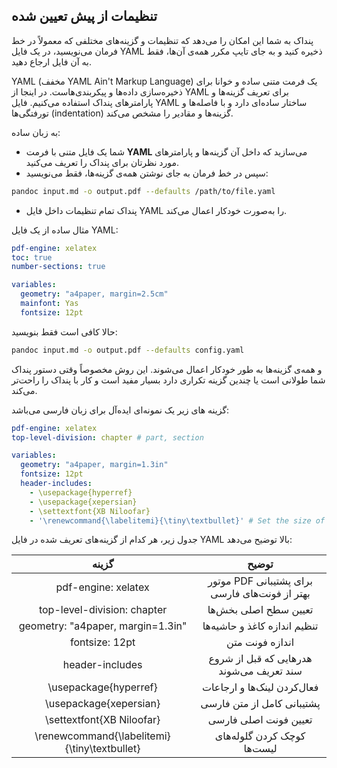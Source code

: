 ## تنظیمات از پیش تعیین شده

پنداک به شما این امکان را می‌دهد که تنظیمات و گزینه‌های مختلفی که معمولاً در خط فرمان می‌نویسید، در یک فایل YAML ذخیره کنید و به جای تایپ مکرر همه‌ی آن‌ها، فقط به آن فایل ارجاع دهید.

YAML (مخفف YAML Ain't Markup Language) یک فرمت متنی ساده و خوانا برای ذخیره‌سازی داده‌ها و پیکربندی‌هاست. در اینجا از YAML برای تعریف گزینه‌ها و پارامترهای پنداک استفاده می‌کنیم. فایل YAML ساختار ساده‌ای دارد و با فاصله‌ها و تورفتگی‌ها (indentation) گزینه‌ها و مقادیر را مشخص می‌کند.

به زبان ساده:

- شما یک فایل متنی با فرمت **YAML** می‌سازید که داخل آن گزینه‌ها و پارامترهای مورد نظرتان برای پنداک را تعریف می‌کنید.
- سپس در خط فرمان به جای نوشتن همه‌ی گزینه‌ها، فقط می‌نویسید:

```sh
pandoc input.md -o output.pdf --defaults /path/to/file.yaml
```

- پنداک تمام تنظیمات داخل فایل YAML را به‌صورت خودکار اعمال می‌کند.

مثال ساده از یک فایل YAML:

```yaml
pdf-engine: xelatex
toc: true
number-sections: true

variables:
  geometry: "a4paper, margin=2.5cm"
  mainfont: Yas
  fontsize: 12pt
```

حالا کافی است فقط بنویسید:

```sh
pandoc input.md -o output.pdf --defaults config.yaml
```

و همه‌ی گزینه‌ها به طور خودکار اعمال می‌شوند. این روش مخصوصاً وقتی دستور پنداک شما طولانی است یا چندین گزینه تکراری دارد بسیار مفید است و کار با پنداک را راحت‌تر می‌کند.

گزینه های زیر یک نمونه‌ای ایده‌آل برای زبان فارسی می‌باشد:

```yaml
pdf-engine: xelatex
top-level-division: chapter # part, section

variables:
  geometry: "a4paper, margin=1.3in"
  fontsize: 12pt
  header-includes:
    - \usepackage{hyperref}
    - \usepackage{xepersian}
    - \settextfont{XB Niloofar}
    - '\renewcommand{\labelitemi}{\tiny\textbullet}' # Set the size of bullet points to small
```

جدول زیر، هر کدام از گزینه‌های تعریف‌ شده در فایل YAML بالا توضیح می‌دهد:

|                               گزینه                               |                     توضیح                      |
| :---------------------------------------------------------------: | :--------------------------------------------: |
|             <div dir="ltr">pdf-engine: xelatex</div>              | موتور PDF برای پشتیبانی بهتر از فونت‌های فارسی |
|         <div dir="ltr">top-level-division: chapter</div>          |             تعیین سطح اصلی بخش‌ها              |
|      <div dir="ltr">geometry: "a4paper, margin=1.3in"</div>       |          تنظیم اندازه کاغذ و حاشیه‌ها          |
|                <div dir="ltr">fontsize: 12pt</div>                |                اندازه فونت متن                 |
|               <div dir="ltr">header-includes</div>                |    هدرهایی که قبل از شروع سند تعریف می‌شوند    |
|            <div dir="ltr">\usepackage{hyperref}</div>             |          فعال‌کردن لینک‌ها و ارجاعات           |
|            <div dir="ltr">\usepackage{xepersian}</div>            |           پشتیبانی کامل از متن فارسی           |
|          <div dir="ltr">\settextfont{XB Niloofar}</div>           |             تعیین فونت اصلی فارسی              |
| <div dir="ltr">\renewcommand{\labelitemi}{\tiny\textbullet}</div> |          کوچک کردن گلوله‌های لیست‌ها           |
